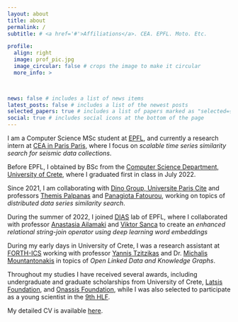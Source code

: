 ```yaml
---
layout: about
title: about
permalink: /
subtitle: # <a href='#'>Affiliations</a>. CEA. EPFL. Moto. Etc.

profile:
  align: right
  image: prof_pic.jpg
  image_circular: false # crops the image to make it circular
  more_info: >

    

news: false # includes a list of news items
latest_posts: false # includes a list of the newest posts
selected_papers: true # includes a list of papers marked as "selected={true}"
social: true # includes social icons at the bottom of the page
---
```


<!--Write your biography here. Tell the world about yourself. Link to your favorite [subreddit](http://reddit.com). You can put a picture in, too. The code is already in, just name your picture `prof_pic.jpg` and put it in the `img/` folder.-->

I am a Computer Science MSc student at [EPFL](https://www.epfl.ch/en/), and currently a research intern at [CEA in Paris Paris](https://www.cea.fr/), where I focus on <i>scalable time series similarity search for seismic data collections</i>. 

<!-- I am particurarly interested for distributed time series similarity search and machine learning. -->

Before EPFL, I obtained by BSc from the [Computer Science Department, University of Crete](https://www.csd.uoc.gr/CSD/index.jsp?lang=en), where I graduated first in class in July 2022.

Since 2021, I am collaborating with [Dino Group, Universite Paris Cite](https://dino.mi.parisdescartes.fr/) and professors [Themis Palpanas](https://helios2.mi.parisdescartes.fr/~themisp/) and [Panagiota Fatourou](https://users.ics.forth.gr/~faturu/), working on topics of <i>distributed data series similarity search</i>.

During the summer of 2022, I joined [DIAS](https://www.epfl.ch/labs/dias/) lab of EPFL, where I collaborated with professor [Anastasia Ailamaki](https://people.epfl.ch/anastasia.ailamaki/?lang=en) and [Viktor Sanca](https://www.viktorsanca.com/) to create an <i>enhanced relational string-join operator using deep learning word embeddings</i>

During my early days in University of Crete, I was a research assistant at [FORTH-ICS](https://www.forth.gr/en/home/) working with professor [Yannis Tzitzikas](https://users.ics.forth.gr/~tzitzik/) and Dr. [Michalis Mountantonakis](https://users.ics.forth.gr/~mountant/) in topics of <i>Open Linked Data and Knowledge Graphs</i>.

Throughout my studies I have received several awards, including undergraduate and graduate scholarships from University of Crete, [Latsis Foundation](https://www.latsis-foundation.org/eng), and [Onassis Foundation](https://www.onassis.org/), while I was also selected to participate as a young scientist in the [9th HLF](https://www.heidelberg-laureate-forum.org/forum/9th-hlf-2022.html).

My detailed CV is available [here](../assets/pdf/cv.pdf).

<!--Sometimes, I write about travellings experiences, movies and video games in my blog.-->

<!-- When I am not busy with Computer Science-related stuff, I am either travelling, playing Video Games or watching movies. Video Games are my passion since I remember myself, and I sometimes write my experiences with video game titles. -->

<!--Put your address / P.O. box / other info right below your picture. You can also disable any of these elements by editing `profile` property of the YAML header of your `_pages/about.md`. Edit `_bibliography/papers.bib` and Jekyll will render your [publications page](/al-folio/publications/) automatically.

Link to your social media connections, too. This theme is set up to use [Font Awesome icons](https://fontawesome.com/) and [Academicons](https://jpswalsh.github.io/academicons/), like the ones below. Add your Facebook, Twitter, LinkedIn, Google Scholar, or just disable all of them.-->
